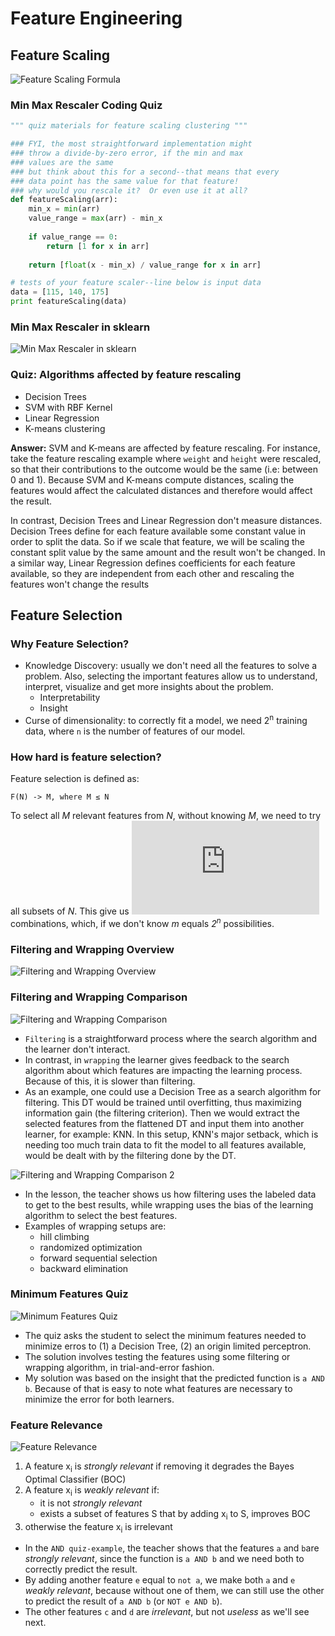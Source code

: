 # Feature Engineering

## Feature Scaling

![Feature Scaling Formula](images/feature-scaling.png)

### Min Max Rescaler Coding Quiz

```python
""" quiz materials for feature scaling clustering """

### FYI, the most straightforward implementation might 
### throw a divide-by-zero error, if the min and max
### values are the same
### but think about this for a second--that means that every
### data point has the same value for that feature!  
### why would you rescale it?  Or even use it at all?
def featureScaling(arr):
    min_x = min(arr)
    value_range = max(arr) - min_x
    
    if value_range == 0:
        return [1 for x in arr]
    
    return [float(x - min_x) / value_range for x in arr]

# tests of your feature scaler--line below is input data
data = [115, 140, 175]
print featureScaling(data)

```

### Min Max Rescaler in sklearn

![Min Max Rescaler in sklearn](images/min-max-rescaler-sklearn.png)

### Quiz: Algorithms affected by feature rescaling

- Decision Trees
- SVM with RBF Kernel
- Linear Regression
- K-means clustering

**Answer:** SVM and K-means are affected by feature rescaling. For instance, take the feature rescaling example where `weight` and `height` were rescaled, so that their contributions to the outcome would be the same (i.e: between 0 and 1). Because SVM and K-means compute distances, scaling the features would affect the calculated distances and therefore would affect the result.

In contrast, Decision Trees and Linear Regression don't measure distances. Decision Trees define for each feature available some constant value in order to split the data. So if we scale that feature, we will be scaling the constant split value by the same amount and the result won't be changed. In a similar way, Linear Regression defines coefficients for each feature available, so they are independent from each other and rescaling the features won't change the results 

## Feature Selection

### Why Feature Selection?

- Knowledge Discovery: usually we don't need all the features to solve a problem. Also, selecting the important features allow us to understand, interpret, visualize and get more insights about the problem.
    - Interpretability
    - Insight
- Curse of dimensionality: to correctly fit a model, we need 2<sup>n</sup> training data, where `n` is the number of features of our model.

### How hard is feature selection?

Feature selection is defined as:
    
    F(N) -> M, where M ≤ N

To select all *M* relevant features from *N*, without knowing *M*, we need to try all subsets of *N*. This give us ![n choose m](http://latex.codecogs.com/gif.latex?%7Bn%20%5Cchoose%20m%7D) combinations, which, if we don't know *m* equals *2<sup>n</sup>* possibilities.

### Filtering and Wrapping Overview

![Filtering and Wrapping Overview](images/filtering-wrapping.png)

### Filtering and Wrapping Comparison

![Filtering and Wrapping Comparison](images/filtering-wrapping-comparison.png)

- `Filtering` is a straightforward process where the search algorithm and the learner don't interact.
- In contrast, in `wrapping` the learner gives feedback to the search algorithm about which features are impacting the learning process. Because of this, it is slower than filtering.
- As an example, one could use a Decision Tree as a search algorithm for filtering. This DT would be trained until overfitting, thus maximizing information gain (the filtering criterion). Then we would extract the selected features from the flattened DT and input them into another learner, for example: KNN. In this setup, KNN's major setback, which is needing too much train data to fit the model to all features available, would be dealt with by the filtering done by the DT.

![Filtering and Wrapping Comparison 2](images/filtering-wrapping-comparison-2.png)

- In the lesson, the teacher shows us how filtering uses the labeled data to get to the best results, while wrapping uses the bias of the learning algorithm to select the best features.
- Examples of wrapping setups are:
    - hill climbing
    - randomized optimization
    - forward sequential selection
    - backward elimination

### Minimum Features Quiz

![Minimum Features Quiz](images/minimum-features-quiz.png)

- The quiz asks the student to select the minimum features needed to minimize erros to (1) a Decision Tree, (2) an origin limited perceptron.
- The solution involves testing the features using some filtering or wrapping algorithm, in trial-and-error fashion.
- My solution was based on the insight that the predicted function is `a AND b`. Because of that is easy to note what features are necessary to minimize the error for both learners. 

### Feature Relevance

![Feature Relevance](images/relevance.png)

1. A feature x<sub>i</sub> is *strongly relevant* if removing it degrades the Bayes Optimal Classifier (BOC)
2. A feature x<sub>i</sub> is *weakly relevant* if:
    - it is not *strongly relevant*
    - exists a subset of features S that by adding x<sub>i</sub> to S, improves BOC
3. otherwise the feature x<sub>i</sub> is irrelevant

- In the `AND quiz-example`, the teacher shows that the features `a` and `b`are *strongly relevant*, since the function is `a AND b` and we need both to correctly predict the result.
- By adding another feature `e` equal to `not a`, we make both `a` and `e` *weakly relevant*, because without one of them, we can still use the other to predict the result of `a AND b` (or `NOT e AND b`).
- The other features `c` and `d` are *irrelevant*, but not *useless* as we'll see next. 
